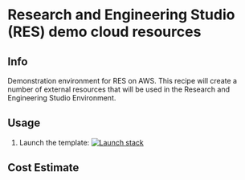 # Research and Engineering Studio (RES) demo cloud resources

## Info

Demonstration environment for RES on AWS. This recipe will create a number of external resources that will be used in the Research and Engineering Studio Environment.

## Usage

1. Launch the template: [![Launch stack](../../../docs/media/launch-stack.svg)](https://console.aws.amazon.com/cloudformation/home?region=us-east-1#/stacks/create/review?stackName=res-bi&templateURL=https://aws-hpc-recipes-dev.s3.us-east-1.amazonaws.com/res/recipes/res/res_demo_env/assets/bi.yaml)

## Cost Estimate

